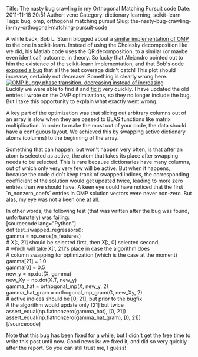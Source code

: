 Title: The nasty bug crawling in my Orthogonal Matching Pursuit code
Date: 2011-11-18 20:51
Author: vene
Category: dictionary learning, scikit-learn
Tags: bug, omp, orthogonal matching pursuit
Slug: the-nasty-bug-crawling-in-my-orthogonal-matching-pursuit-code

A while back, Bob L. Sturm blogged about a [similar implementation of
OMP][] to the one in scikit-learn. Instead of using the Cholesky
decomposition like we did, his Matlab code uses the QR decomposition, to
a similar (or maybe even identical) outcome, in theory. So lucky that
Alejandro pointed out to him the existence of the scikit-learn
implementation, and that Bob's code [exposed a bug][] that all the test
coverage didn't catch! This plot should increase, certainly not
decrease! Something is clearly wrong here.  
[![OMP buggy phase transition, decreasing instead of
increasing][]][exposed a bug]  
Luckily we were able to find it and [fix it][] very quickly. I have
updated the old entries I wrote on the OMP optimizations, so they no
longer include the bug. But I take this opportunity to explain what
exactly went wrong.

A key part of the optimization was that slicing out arbitrary columns
out of an array is slow when they are passed to BLAS functions like
matrix multiplication. In order to make the most out of your code, the
data should have a contiguous layout. We achieved this by swapping
active dictionary atoms (columns) to the beginning of the array.

Something that can happen, but won't happen very often, is that after an
atom is selected as active, the atom that takes its place after swapping
needs to be selected. This is rare because dictionaries have many
columns, out of which only very very few will be active. But when it
happens, because the code didn't keep track of swapped indices, the
corresponding coefficient of the solution would get updated twice,
leading to more zero entries than we should have. A keen eye could have
noticed that the first \`n\_nonzero\_coefs\` entries in OMP solution
vectors were never non-zero. But alas, my eye was not a keen one at all.

In other words, the following test (that was written after the bug was
found, unfortunately) was failing:  
[sourcecode lang="Python"]  
def test\_swapped\_regressors():  
gamma = np.zeros(n\_features)  
\# X[:, 21] should be selected first, then X[:, 0] selected second,  
\# which will take X[:, 21]'s place in case the algorithm does  
\# column swapping for optimization (which is the case at the moment)  
gamma[21] = 1.0  
gamma[0] = 0.5  
new\_y = np.dot(X, gamma)  
new\_Xy = np.dot(X.T, new\_y)  
gamma\_hat = orthogonal\_mp(X, new\_y, 2)  
gamma\_hat\_gram = orthogonal\_mp\_gram(G, new\_Xy, 2)  
\# active indices should be [0, 21], but prior to the bugfix  
\# the algorithm would update only [21] but twice  
assert\_equal(np.flatnonzero(gamma\_hat), [0, 21])  
assert\_equal(np.flatnonzero(gamma\_hat\_gram), [0, 21])  
[/sourcecode]

Note that this bug has been fixed for a while, but I didn't get the free
time to write this post until now. Good news is: we fixed it, and did so
very quickly after the report. So you can still trust me, I guess!

  [similar implementation of OMP]: http://media.aau.dk/null_space_pursuits/2011/10/efficient-omp.html
  [exposed a bug]: http://media.aau.dk/null_space_pursuits/2011/10/omp-in-python-strange-results.html
  [OMP buggy phase transition, decreasing instead of increasing]: http://media.aau.dk/null_space_pursuits/2011/10/17/OMPscikit.png
    "OMP buggy phase transition"
  [fix it]: http://media.aau.dk/null_space_pursuits/2011/10/to-the-rescue.html
